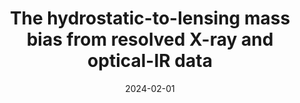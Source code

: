 ---
title: "The hydrostatic-to-lensing mass bias from resolved X-ray and optical-IR data"
collection: "publications"
category: "co_papers"
permalink: /publications/2024A&A682A147M
link: https://ui.adsabs.harvard.edu/abs/2024A&A...682A.147M/abstract
date: 2024-02-01
venue: "Astronomy and Astrophysics"
citation: "Muñoz-Echeverría, M., Macías-Pérez, J. F., Pratt, G. W., et al. (2024), Astronomy and Astrophysics, 682, A147."
---